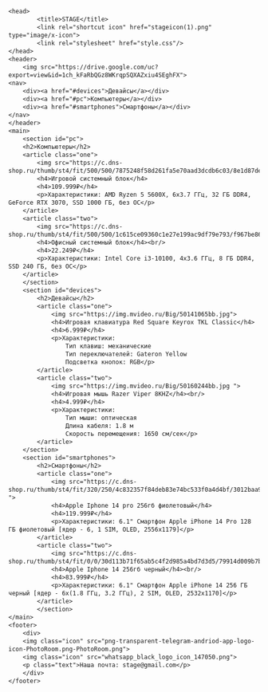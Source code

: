 # <html>
    <head>
            <title>STAGE</title>
            <link rel="shortcut icon" href="stageicon(1).png" type="image/x-icon">
            <link rel="stylesheet" href="style.css"/>
    </head>
    <header>
        <img src="https://drive.google.com/uc?export=view&id=1ch_kFaRbQGz8WKrqpSQXAZxiu4SEghFX">
    <nav>
        <div><a href="#devices">Девайсы</a></div>
        <div><a href="#pc">Компьютеры</a></div>
        <div><a href="#smartphones">Смартфоны</a></div>
    </nav>
    </header>
    <main>
        <section id="pc">
        <h2>Компьютеры</h2>
        <article class="one">
            <img src="https://c.dns-shop.ru/thumb/st4/fit/500/500/7875248f58d261fa5e70aad3dcdb6c03/8e1d87de671a15b755b3a7bd4e9b401794839b5a49470b9da6686bfa2b2688a7.jpg.webp">
            <h4>Игровой системный блок</h4>
            <h4>109.999₽</h4>
            <p>Характеристики: AMD Ryzen 5 5600X, 6x3.7 ГГц, 32 ГБ DDR4, GeForce RTX 3070, SSD 1000 ГБ, без ОС</p>
        </article>
        <article class="two">
            <img src="https://c.dns-shop.ru/thumb/st4/fit/500/500/1c615ce09360c1e27e199ac9df79e793/f967be86618b4305fa5cab521fd706d118d7b3a215c034fdfea03229f599b6cf.jpg.webp">
            <h4>Офисный системный блок</h4><br/>
            <h4>22.249₽</h4>
            <p>Характеристики: Intel Core i3-10100, 4x3.6 ГГц, 8 ГБ DDR4, SSD 240 ГБ, без ОС</p>
        </article>
        </section>
        <section id="devices">
            <h2>Девайсы</h2>
            <article class="one">
                <img src="https://img.mvideo.ru/Big/50141065bb.jpg">
                <h4>Игровая клавиатура Red Square Keyrox TKL Classic</h4>
                <h4>6.999₽</h4>
                <p>Характеристики: 
                    Тип клавиш: механические
                    Тип переключателей: Gateron Yellow
                    Подсветка кнопок: RGB</p>
            </article>
            <article class="two">
                <img src="https://img.mvideo.ru/Big/50160244bb.jpg ">
                <h4>Игровая мышь Razer Viper 8KHZ</h4><br/>
                <h4>4.999₽</h4>
                <p>Характеристики: 
                    Тип мыши: оптическая
                    Длина кабеля: 1.8 м
                    Скорость перемещения: 1650 см/сек</p>
            </article>
        </section>
        <section id="smartphones">
            <h2>Смартфоны</h2>
            <article class="one">
                <img src="https://c.dns-shop.ru/thumb/st4/fit/320/250/4c832357f84deb83e74bc533f0a4d4bf/3012baa9bc23995289e498d33793b6007a246987cd6e5bd96dbd15aa6cd93c2c.jpg ">
                <h4>Apple Iphone 14 pro 256гб фиолетовый</h4>
                <h4>119.999₽</h4>
                <p>Характеристики: 6.1" Смартфон Apple iPhone 14 Pro 128 ГБ фиолетовый [ядер - 6, 1 SIM, OLED, 2556х1179]</p>
            </article>
            <article class="two">
                <img src="https://c.dns-shop.ru/thumb/st4/fit/0/0/30d113b71f65ab5c4f2d985a4bd7d3d5/79914d009b7b81ea9b7d21633a370385c0c49480c3e08932acc9ad1699f29a94.jpg.webp">
                <h4>Apple Iphone 14 256гб черный</h4><br/>
                <h4>83.999₽</h4>
                <p>Характеристики: 6.1" Смартфон Apple iPhone 14 256 ГБ черный [ядер - 6x(1.8 ГГц, 3.2 ГГц), 2 SIM, OLED, 2532х1170]</p>
            </article>
            </section>
    </main>
    <footer>
        <div>
        <img class="icon" src="png-transparent-telegram-andriod-app-logo-icon-PhotoRoom.png-PhotoRoom.png">
        <img class="icon" src="whatsapp_black_logo_icon_147050.png">
        <p class="text">Наша почта: stage@gmail.com</p>
        </div>
    </footer>
</html>
